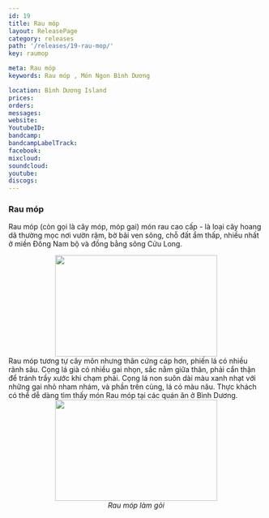 ```yaml
---
id: 19
title: Rau móp
layout: ReleasePage
category: releases
path: '/releases/19-rau-mop/'
key: raumop

meta: Rau móp
keywords: Rau móp , Món Ngon Bình Dương

location: Bình Dương Island
prices: 
orders: 
messages:
website: 
YoutubeID: 
bandcamp: 
bandcampLabelTrack: 
facebook: 
mixcloud: 
soundcloud: 
youtube: 
discogs: 
---
```

<h3>Rau móp</h3>

Rau móp (còn gọi là cây móp, móp gai) món rau cao cấp - là loại cây hoang dã thường mọc nơi vườn rậm, bờ bãi ven sông, chỗ đất ẩm thấp, nhiều nhất ở miền Đông Nam bộ và đồng bằng sông Cửu Long.

<div align="center"><img src="http://dulichbinhduong.org.vn/uploads/news/Set-an-bo-to-hap-cuon-banh-trang-rau-rung-thom-ngon-hap-dan-tai-nha-hang-Cu-Dat-Chi-75000d-1404206698.jpg" width="320px" height="200px"></div>
Rau móp tương tự cây môn nhưng thân cứng cáp hơn, phiến lá có nhiều rãnh sâu. Cọng lá già có nhiều gai nhọn, sắc nằm giữa thân, phải cẩn thận để tránh trầy xước khi chạm phải. Cọng lá non suôn dài màu xanh nhạt với những gai nhỏ nham nhám, và phần trên cùng, lá có màu nâu. Thực khách có thể dễ dàng tìm thấy món Rau móp tại các quán ăn ở Bình Dương.

<div align="center"><img src="http://dulichbinhduong.org.vn/uploads/images/duamop3.jpg" width="320px" height="200px"></div>
 <center><em> Rau móp làm gỏi</em></center>
